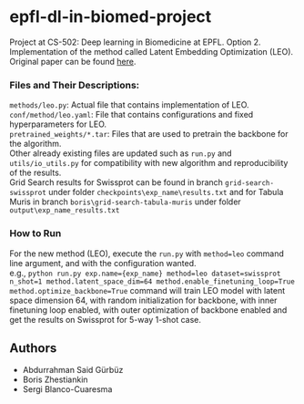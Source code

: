 # epfl-dl-in-biomed-project
Project at CS-502: Deep learning in Biomedicine at EPFL. Option 2. \
Implementation of the method called Latent Embedding Optimization (LEO). Original paper can be found [here](https://arxiv.org/abs/1807.05960).

### Files and Their Descriptions:
`methods/leo.py`: Actual file that contains implementation of LEO. \
`conf/method/leo.yaml`: File that contains configurations and fixed hyperparameters for LEO. \
`pretrained_weights/*.tar`: Files that are used to pretrain the backbone for the algorithm. \
Other already existing files are updated such as `run.py` and `utils/io_utils.py` for compatibility with new algorithm and reproducibility of the results. \
Grid Search results for Swissprot can be found in branch `grid-search-swissprot` under folder `checkpoints\exp_name\results.txt` and for Tabula Muris in branch `boris\grid-search-tabula-muris` under folder `output\exp_name_results.txt` 

### How to Run
For the new method (LEO), execute the `run.py` with `method=leo` command line argument, and with the configuration wanted. \
e.g., `python run.py exp.name={exp_name} method=leo dataset=swissprot n_shot=1 method.latent_space_dim=64 method.enable_finetuning_loop=True method.optimize_backbone=True` command will train LEO model with latent space dimension 64, with random initialization for backbone, with inner finetuning loop enabled, with outer optimization of backbone enabled and get the results on Swissprot for 5-way 1-shot case. 




## Authors
- Abdurrahman Said Gürbüz
- Boris Zhestiankin
- Sergi Blanco-Cuaresma
